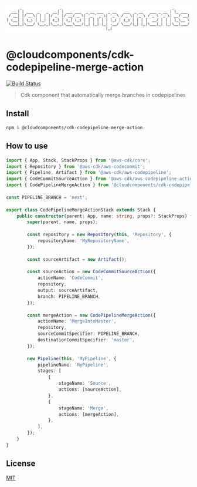 ![cloudcomponents Logo](/logo.png?raw=true)

# @cloudcomponents/cdk-codepipeline-merge-action

[![Build Status](https://travis-ci.org/cloudcomponents/cdk-components.svg?branch=master)](https://travis-ci.org/cloudcomponents/cdk-components)

> Cdk component that automatically merge branches in codepipelines

## Install

```bash
npm i @cloudcomponents/cdk-codepipeline-merge-action
```

## How to use

```typescript
import { App, Stack, StackProps } from '@aws-cdk/core';
import { Repository } from '@aws-cdk/aws-codecommit';
import { Pipeline, Artifact } from '@aws-cdk/aws-codepipeline';
import { CodeCommitSourceAction } from '@aws-cdk/aws-codepipeline-actions';
import { CodePipelineMergeAction } from '@cloudcomponents/cdk-codepipeline-merge-action';

const PIPELINE_BRANCH = 'next';

export class CodePipelineMergeActionStack extends Stack {
    public constructor(parent: App, name: string, props?: StackProps) {
        super(parent, name, props);

        const repository = new Repository(this, 'Repository', {
            repositoryName: 'MyRepositoryName',
        });

        const sourceArtifact = new Artifact();

        const sourceAction = new CodeCommitSourceAction({
            actionName: 'CodeCommit',
            repository,
            output: sourceArtifact,
            branch: PIPELINE_BRANCH,
        });

        const mergeAction = new CodePipelineMergeAction({
            actionName: 'MergeIntoMaster',
            repository,
            sourceCommitSpecifier: PIPELINE_BRANCH,
            destinationCommitSpecifier: 'master',
        });

        new Pipeline(this, 'MyPipeline', {
            pipelineName: 'MyPipeline',
            stages: [
                {
                    stageName: 'Source',
                    actions: [sourceAction],
                },
                {
                    stageName: 'Merge',
                    actions: [mergeAction],
                },
            ],
        });
    }
}
```

## License

[MIT](../../LICENSE)
